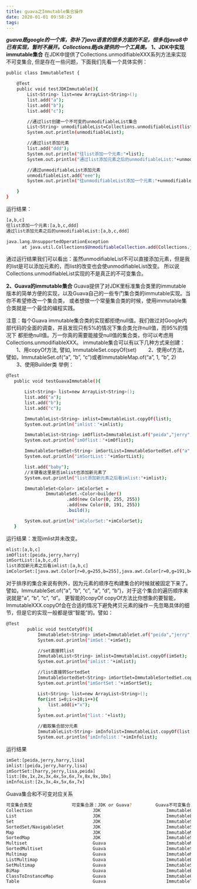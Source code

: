 ```yaml
---
title: guava之Immutable集合操作
date: 2020-01-01 09:58:29
tags:
---
```

***guava是google的一个库，弥补了java语言的很多方面的不足，很多在java8中已有实现，暂时不展开。Collections是jdk提供的一个工具类。***
**1、JDK中实现immutable集合**
在JDK中提供了Collections.unmodifiableXXX系列方法来实现不可变集合, 但是存在一些问题，下面我们先看一个具体实例：
``` bash
public class ImmutableTest {

    @Test
    public void testJDKImmutable(){
        List<String> list=new ArrayList<String>();
        list.add("a");
        list.add("b");
        list.add("c");

        //通过list创建一个不可变的unmodifiableList集合
        List<String> unmodifiableList=Collections.unmodifiableList(list);
        System.out.println(unmodifiableList);

        //通过list添加元素
        list.add("ddd");
        System.out.println("往list添加一个元素:"+list);
        System.out.println("通过list添加元素之后的unmodifiableList:"+unmodifiableList);

        //通过unmodifiableList添加元素
        unmodifiableList.add("eee");
        System.out.println("往unmodifiableList添加一个元素:"+unmodifiableList);

    }
}
```
运行结果：
``` bash
[a,b,c]
往list添加一个元素:[a,b,c,ddd]
通过list添加元素之后的unmodifiableList:[a,b,c,ddd]

java.lang.UnsupportedOperationException 
      at java.util.Collections$UnmodifiableCollection.add(Collections.java:1055)
```
通过运行结果我们可以看出：虽然unmodifiableList不可以直接添加元素，但是我的list是可以添加元素的，而list的改变也会使unmodifiableList改变。
所以说Collections.unmodifiableList实现的不是真正的不可变集合。

**2、Guava的immutable集合**
Guava提供了对JDK里标准集合类里的immutable版本的简单方便的实现，以及Guava自己的一些专门集合类的immutable实现。当你不希望修改一个集合类，
或者想做一个常量集合类的时候，使用immutable集合类就是一个最佳的编程实践。

注意：每个Guava immutable集合类的实现都拒绝null值。我们做过对Google内部代码的全面的调查，并且发现只有5%的情况下集合类允许null值，而95%的情况下
都拒绝null值。万一你真的需要能接受null值的集合类，你可以考虑用Collections.unmodifiableXXX。
immutable集合可以有以下几种方式来创建：
　　1、用copyOf方法, 譬如, ImmutableSet.copyOf(set)
　　2、使用of方法，譬如，ImmutableSet.of(“a”, “b”, “c”)或者ImmutableMap.of(“a”, 1, “b”, 2)
　　3、使用Builder类
举例：

``` bash
@Test
   public void testGuavaImmutable(){

       List<String> list=new ArrayList<String>();
       list.add("a");
       list.add("b");
       list.add("c");

       ImmutableList<String> imlist=ImmutableList.copyOf(list);
       System.out.println("imlist："+imlist);

       ImmutableList<String> imOflist=ImmutableList.of("peida","jerry","harry");
       System.out.println("imOflist："+imOflist);

       ImmutableSortedSet<String> imSortList=ImmutableSortedSet.of("a", "b", "c", "a", "d", "b");
       System.out.println("imSortList："+imSortList);

       list.add("baby");
       //关键看这里是否imlist也添加新元素了
       System.out.println("list添加新元素之后看imlist:"+imlist);

       ImmutableSet<Color> imColorSet =
               ImmutableSet.<Color>builder()
                       .add(new Color(0, 255, 255))
                       .add(new Color(0, 191, 255))
                       .build();

       System.out.println("imColorSet:"+imColorSet);
   }
```
运行结果：发现imlist并未改变。
``` bash
mlist:[a,b,c]
imOflist:[peida,jerry,harry]
imSortList:[a,b,c,d]
list添加新元素之后看imlist:[a,b,c]
imColorSet:[java.awt.Color[r=0,g=255,b=255],java.awt.Color[r=0,g=191,b=255]]

```
对于排序的集合来说有例外，因为元素的顺序在构建集合的时候就被固定下来了。譬如，ImmutableSet.of(“a”, “b”, “c”, “a”, “d”, “b”)，对于这个集合的遍历顺序来说就是”a”, “b”, “c”, “d”。
更智能的copyOf
copyOf方法比你想象的要智能，ImmutableXXX.copyOf会在合适的情况下避免拷贝元素的操作－先忽略具体的细节，但是它的实现一般都是很“智能”的。譬如：

```bash
@Test
        public void testCotyOf(){
            ImmutableSet<String> imSet=ImmutableSet.of("peida","jerry","harry","lisa");
            System.out.println("imSet："+imSet);

            //set直接转list
            ImmutableList<String> imlist=ImmutableList.copyOf(imSet);
            System.out.println("imlist："+imlist);

            //list直接转SortedSet
            ImmutableSortedSet<String> imSortSet=ImmutableSortedSet.copyOf(imSet);
            System.out.println("imSortSet："+imSortSet);

            List<String> list=new ArrayList<String>();
            for(int i=0;i<=10;i++){
                list.add(i+"x");
            }
            System.out.println("list："+list);

            //截取集合部分元素
            ImmutableList<String> imInfolist=ImmutableList.copyOf(list.subList(2, 8));
            System.out.println("imInfolist："+imInfolist);
```
运行结果

```bash
imSet:[peida,jerry,harry,lisa]
imlist:[peida,jerry,harry,lisa]
imSortSet:[harry,jerry,lisa,peida]
list:[0x,1x,2x,3x,4x,5x,6x,7x,8x,9x,10x]
imInfoList:[2x,3x,4x,5x,6x,7x]
```
Guava集合和不可变对应关系
```bash
可变集合类型               可变集合源：JDK or Guava?         Guava不可变集合
Collection                       JDK                         ImmutableCollection
List                             JDK                         ImmutableList
Set                              JDK                         ImmutableSet
SortedSet/NavigableSet           JDK                         ImmutableSortedSet
Map                              JDK                         ImmutableMap
SortedMap                        JDK                         ImmutableSortedMap
Multiset                         Guava                       ImmutableMultiset
SortedMultiset                   Guava                       ImmutableSortedMultiset
Multimap                         Guava                       ImmutableMultimap
ListMultimap                     Guava                       ImmutableListMultimap
SetMultimap                      Guava                       ImmutableSetMultimap
BiMap                            Guava                       ImmutableBiMap
ClassToInstanceMap               Guava                       ImmutableClassToInstanceMap
Table                            Guava                       ImmutableTable
```
